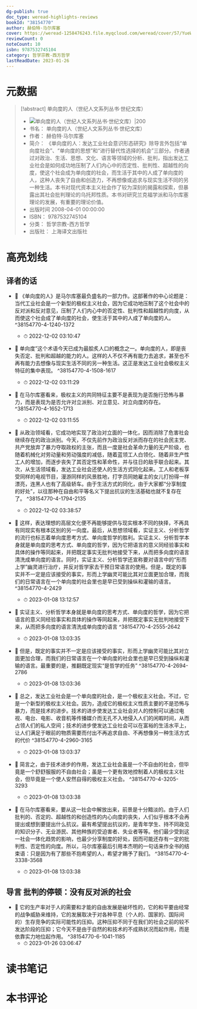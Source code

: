 ```yaml
---
dg-publish: true
doc_type: weread-highlights-reviews
bookId: "38154770"
author: 赫伯特·马尔库塞
cover: https://weread-1258476243.file.myqcloud.com/weread/cover/57/YueWen_38154770/t7_YueWen_38154770.jpg
reviewCount: 0
noteCount: 10
isbn: 9787532745104
category: 哲学宗教-西方哲学
lastReadDate: 2023-01-26
---
```

# 元数据
> [!abstract] 单向度的人（世纪人文系列丛书·世纪文库）
> - ![ 单向度的人（世纪人文系列丛书·世纪文库）|200](https://weread-1258476243.file.myqcloud.com/weread/cover/57/YueWen_38154770/t7_YueWen_38154770.jpg)
> - 书名： 单向度的人（世纪人文系列丛书·世纪文库）
> - 作者： 赫伯特·马尔库塞
> - 简介： 《单向度的人：发达工业社会意识形态研究》除导言外包括“单向度社会”、“单向度的思想”和“进行替代性选择的机会”三部分。作者通过对政治、生活、思想、文化、语言等领域的分析、批判，指出发达工业社会是如何成功地压制了人们内心中的否定性、批判性、超越性的向度，使这个社会成为单向度的社会，而生活于其中的人成了单向度的人，这种人丧失了自由和创造力，不再想像或追求与现实生活不同的另一种生活。本书对现代资本主义社会作了较为深刻的揭露和探索，但暴露出其社会批判理论的乌托邦性质。本书对研究兰克福学派和马尔库塞理论的发展，有重要的理论价值。
> - 出版时间 2008-04-01 00:00:00
> - ISBN： 9787532745104
> - 分类： 哲学宗教-西方哲学
> - 出版社： 上海译文出版社

# 高亮划线

## 译者的话


- 📌 《单向度的人》是马尔库塞最负盛名的一部力作。这部著作的中心论题是：当代工业社会是一个新型的极权主义社会，因为它成功地压制了这个社会中的反对派和反对意见，压制了人们内心中的否定性、批判性和超越性的向度，从而使这个社会成了单向度的社会，使生活于其中的人成了单向度的人。 ^38154770-4-1240-1372
    - ⏱ 2022-12-02 03:10:47 

- 📌 单向度”这个术语今天已成为最脍炙人口的概念之一。单向度的人，即是丧失否定、批判和超越的能力的人。这样的人不仅不再有能力去追求，甚至也不再有能力去想像与现实生活不同的另一种生活。这正是发达工业社会极权主义特征的集中表现。 ^38154770-4-1508-1617
    - ⏱ 2022-12-02 03:11:29 

- 📌 在马尔库塞看来，极权主义的共同特征主要不是表现为是否施行恐怖与暴力，而是表现为是否允许对立派别、对立意见、对立向度的存在。 ^38154770-4-1652-1713
    - ⏱ 2022-12-02 03:11:55 

- 📌 从政治领域看，它成功地实现了政治对立面的一体化，因而消除了危害社会继续存在的政治派别。今天，不仅先前作为政治反对派而存在的社会民主党、共产党放弃了暴力夺取政权的主张，而且一度是社会革命力量的无产阶级，也随着机械化对劳动量和劳动强度的减低，随着蓝领工人白领化、随着非生产性工人的增加，而逐步丧失了其否定性和革命性，并与往日的敌手联合起来。其次，从生活领域看，发达工业社会还使人的生活方式同化起来。工人和老板享受同样的电视节目，漫游同样的风景胜地，打字员同她雇主的女儿打扮得一样漂亮，连黑人也有了高级轿车。由于生活方式的同化，由于大家都“分享制度的好处”，以往那种在自由和平等名义下提出抗议的生活基础也就不复存在了。 ^38154770-4-1794-2135
    - ⏱ 2022-12-02 03:38:57 

- 📌 这样，表达理想的高层文化便不再能够提供与现实根本不同的抉择，不再具有同现实有根本区别的另一向度。最后，从思想领域看，实证主义、分析哲学的流行也标志着单向度思考方式、单向度哲学的胜利。实证主义、分析哲学本身就是单向度的思考方式、单向度的哲学，因为它把语言的意义同经验事实和具体的操作等同起来，并把既定事实无批判地接受下来，从而把多向度的语言清洗成单向度的语言。同时，实证主义、分析哲学还宣称要对语言中的“形而上学”幽灵进行治疗，并反对哲学家去干预日常语言的使用。但是，既定的事实并不一定是应该接受的事实，形而上学幽灵可能比其对立面更加合理，而我们的日常语言在一个单向度的社会里也是早已受到操纵和灌输的语言。 ^38154770-4-2429
    - ⏱ 2023-01-08 13:12:57 

- 📌 实证主义、分析哲学本身就是单向度的思考方式、单向度的哲学，因为它把语言的意义同经验事实和具体的操作等同起来，并把既定事实无批判地接受下来，从而把多向度的语言清洗成单向度的语言 ^38154770-4-2555-2642
    - ⏱ 2023-01-08 13:03:35 

- 📌 但是，既定的事实并不一定是应该接受的事实，形而上学幽灵可能比其对立面更加合理，而我们的日常语言在一个单向度的社会里也是早已受到操纵和灌输的语言。最重要的是，推翻既定现实“是哲学的任务” ^38154770-4-2694-2786
    - ⏱ 2023-01-08 13:03:36 

- 📌 总之，发达工业社会是一个单向度的社会，是一个极权主义社会。不过，它是一个新型的极权主义社会。因为，造成它的极权主义性质主要的不是恐怖与暴力，而是技术的进步。技术的进步使发达工业社会对人的控制可以通过电视、电台、电影、收音机等传播媒介而无孔不入地侵入人们的闲暇时间，从而占领人们的私人空间；技术的进步使发达工业社会可以在富裕的生活水平上，让人们满足于眼前的物质需要而付出不再追求自由、不再想像另一种生活方式的代价 ^38154770-4-2960-3165
    - ⏱ 2023-01-08 13:03:37 

- 📌 简言之，由于技术进步的作用，发达工业社会虽是一个不自由的社会，但毕竟是一个舒舒服服的不自由社会；虽是一个更有效地控制着人的极权主义社会，但毕竟是一个使人安然自得的极权主义社会。 ^38154770-4-3205-3293
    - ⏱ 2023-01-08 13:03:38 

- 📌 在马尔库塞看来，要从这一社会中解放出来，前景是十分黯淡的。由于人们批判的、否定的、超越性的和创造性的内心向度的丧失，人们似乎根本不会再提出或想到要提出什么抗议。最有希望提出抗议的，是青年学生、持不同政见的知识分子、无业游民、其他种族的受迫害者、失业者等等。他们最少受到这一社会一体化趋势的影响，也最少分享制度的好处，因而可能还存有一定的批判性、否定性的向度。所以，马尔库塞最后引用本杰明的一句话来作全书的结束语：只是因为有了那些不抱希望的人，希望才赐予了我们。 ^38154770-4-3338-3568
    - ⏱ 2023-01-08 13:03:38 
## 导言 批判的停顿：没有反对派的社会


- 📌 它的生产率对于人的需要和才能的自由发展是破坏性的，它的和平要由经常的战争威胁来维持，它的发展取决于对各种平息（个人的、国家的、国际间的）生存竞争的实际可能性的压抑。这种压抑不同于在我们的社会之前的较不发达阶段的压抑；它今天不是由于自然的和技术的不成熟状况而起作用，而是依靠实力地位起作用。 ^38154770-6-1041-1185
    - ⏱ 2023-01-26 03:06:47 
# 读书笔记

# 本书评论
